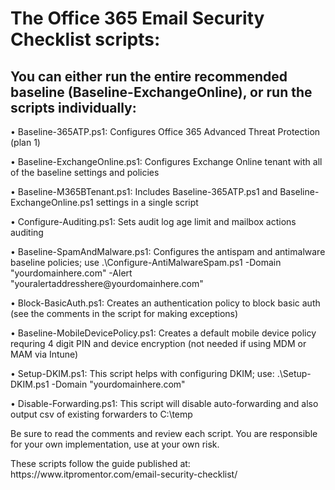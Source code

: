 <H1>The Office 365 Email Security Checklist scripts:</H1>

<H2>You can either run the entire recommended baseline (Baseline-ExchangeOnline), or run the scripts individually:</H2>

<p>• Baseline-365ATP.ps1: Configures Office 365 Advanced Threat Protection (plan 1)
<p>• Baseline-ExchangeOnline.ps1: Configures Exchange Online tenant with all of the baseline settings and policies
<p>• Baseline-M365BTenant.ps1: Includes Baseline-365ATP.ps1 and Baseline-ExchangeOnline.ps1 settings in a single script
<p>• Configure-Auditing.ps1: Sets audit log age limit and mailbox actions auditing
<p>• Baseline-SpamAndMalware.ps1: Configures the antispam and antimalware baseline policies; use .\Configure-AntiMalwareSpam.ps1 -Domain "yourdomainhere.com" -Alert "youralertaddresshere@yourdomainhere.com"
<p>• Block-BasicAuth.ps1: Creates an authentication policy to block basic auth (see the comments in the script for making exceptions)
<p>• Baseline-MobileDevicePolicy.ps1: Creates a default mobile device policy requring 4 digit PIN and device encryption (not needed if using MDM or MAM via Intune)
<p>• Setup-DKIM.ps1: This script helps with configuring DKIM; use: .\Setup-DKIM.ps1 -Domain "yourdomainhere.com"
<p>• Disable-Forwarding.ps1: This script will disable auto-forwarding and also output csv of existing forwarders to C:\temp

<p>Be sure to read the comments and review each script. You are responsible for your own implementation, use at your own risk.
<p>These scripts follow the guide published at: https://www.itpromentor.com/email-security-checklist/
